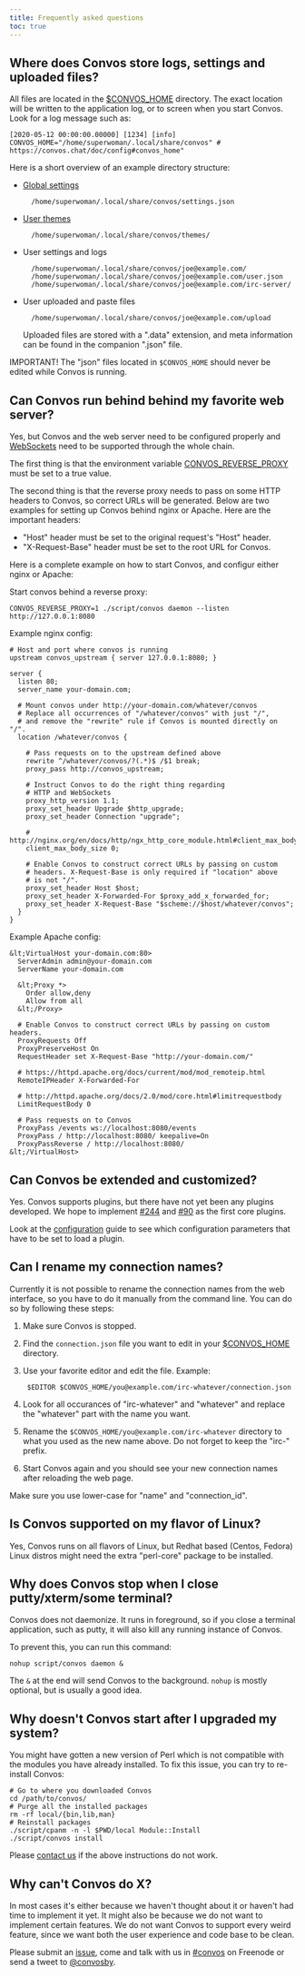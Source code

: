 ```yaml
---
title: Frequently asked questions
toc: true
---
```


## Where does Convos store logs, settings and uploaded files?

All files are located in the [$CONVOS_HOME](./config#convos_home) directory.
The exact location will be written to the application log, or to screen
when you start Convos. Look for a log message such as:

    [2020-05-12 00:00:00.00000] [1234] [info] CONVOS_HOME="/home/superwoman/.local/share/convos" # https://convos.chat/doc/config#convos_home"

Here is a short overview of an example directory structure:

* [Global settings](/doc/Convos/Core/Settings)

        /home/superwoman/.local/share/convos/settings.json

* [User themes](/blog/2020/5/14/theming-support-in-4-point-oh)

        /home/superwoman/.local/share/convos/themes/

* User settings and logs

        /home/superwoman/.local/share/convos/joe@example.com/
        /home/superwoman/.local/share/convos/joe@example.com/user.json
        /home/superwoman/.local/share/convos/joe@example.com/irc-server/

* User uploaded and paste files

        /home/superwoman/.local/share/convos/joe@example.com/upload

  Uploaded files are stored with a ".data" extension, and meta information can
  be found in the companion ".json" file.

IMPORTANT! The "json" files located in `$CONVOS_HOME` should never be edited
while Convos is running.

## Can Convos run behind behind my favorite web server?

Yes, but Convos and the web server need to be configured properly and
[WebSockets](https://www.websocket.org/) need to be supported through the whole
chain.

The first thing is that the environment variable
[CONVOS_REVERSE_PROXY](/doc/config#CONVOS_REVERSE_PROXY) must be set to a
true value.

The second thing is that the reverse proxy needs to pass on some HTTP headers
to Convos, so correct URLs will be generated. Below are two examples for
setting up Convos behind nginx or Apache. Here are the important headers:

* "Host" header must be set to the original request's "Host" header.
* "X-Request-Base" header must be set to the root URL for Convos.

Here is a complete example on how to start Convos, and configur either nginx
or Apache:

Start convos behind a reverse proxy:

    CONVOS_REVERSE_PROXY=1 ./script/convos daemon --listen http://127.0.0.1:8080

Example nginx config:

    # Host and port where convos is running
    upstream convos_upstream { server 127.0.0.1:8080; }

    server {
      listen 80;
      server_name your-domain.com;

      # Mount convos under http://your-domain.com/whatever/convos
      # Replace all occurrences of "/whatever/convos" with just "/",
      # and remove the "rewrite" rule if Convos is mounted directly on "/".
      location /whatever/convos {

        # Pass requests on to the upstream defined above
        rewrite ^/whatever/convos/?(.*)$ /$1 break;
        proxy_pass http://convos_upstream;

        # Instruct Convos to do the right thing regarding
        # HTTP and WebSockets
        proxy_http_version 1.1;
        proxy_set_header Upgrade $http_upgrade;
        proxy_set_header Connection "upgrade";

        # http://nginx.org/en/docs/http/ngx_http_core_module.html#client_max_body_size
        client_max_body_size 0;

        # Enable Convos to construct correct URLs by passing on custom
        # headers. X-Request-Base is only required if "location" above
        # is not "/".
        proxy_set_header Host $host;
        proxy_set_header X-Forwarded-For $proxy_add_x_forwarded_for;
        proxy_set_header X-Request-Base "$scheme://$host/whatever/convos";
      }
    }

Example Apache config:

    &lt;VirtualHost your-domain.com:80>
      ServerAdmin admin@your-domain.com
      ServerName your-domain.com

      &lt;Proxy *>
        Order allow,deny
        Allow from all
      &lt;/Proxy>

      # Enable Convos to construct correct URLs by passing on custom headers.
      ProxyRequests Off
      ProxyPreserveHost On
      RequestHeader set X-Request-Base "http://your-domain.com/"

      # https://httpd.apache.org/docs/current/mod/mod_remoteip.html
      RemoteIPHeader X-Forwarded-For

      # http://httpd.apache.org/docs/2.0/mod/core.html#limitrequestbody
      LimitRequestBody 0

      # Pass requests on to Convos
      ProxyPass /events ws://localhost:8080/events
      ProxyPass / http://localhost:8080/ keepalive=On
      ProxyPassReverse / http://localhost:8080/
    &lt;/VirtualHost>

## Can Convos be extended and customized?

Yes. Convos supports plugins, but there have not yet been any plugins
developed. We hope to implement
[#244](https://github.com/Nordaaker/convos/issues/244) and
[#90](https://github.com/Nordaaker/convos/issues/90) as the first core
plugins.

Look at the [configuration](/doc/config) guide to see which configuration
parameters that have to be set to load a plugin.

## Can I rename my connection names?

Currently it is not possible to rename the connection names from the web
interface, so you have to do it manually from the command line. You can do so
by following these steps:

1. Make sure Convos is stopped.
2. Find the `connection.json` file you want to edit in your
   [$CONVOS_HOME](./config#convos_home) directory.
3. Use your favorite editor and edit the file. Example:

        $EDITOR $CONVOS_HOME/you@example.com/irc-whatever/connection.json

4. Look for all occurances of "irc-whatever" and "whatever" and replace the
   "whatever" part with the name you want.
5. Rename the `$CONVOS_HOME/you@example.com/irc-whatever` directory to what
   you used as the new name above. Do not forget to keep the "irc-" prefix.
6. Start Convos again and you should see your new connection names after
   reloading the web page.

Make sure you use lower-case for "name" and "connection_id".

## Is Convos supported on my flavor of Linux?

Yes, Convos runs on all flavors of Linux, but Redhat based (Centos, Fedora)
Linux distros might need the extra "perl-core" package to be installed.

## Why does Convos stop when I close putty/xterm/some terminal?

Convos does not daemonize. It runs in foreground, so if you close a terminal
application, such as putty, it will also kill any running instance of Convos.

To prevent this, you can run this command:

    nohup script/convos daemon &

The `&` at the end will send Convos to the background. `nohup` is mostly
optional, but is usually a good idea.

## Why doesn't Convos start after I upgraded my system?

You might have gotten a new version of Perl which is not compatible with the
modules you have already installed. To fix this issue, you can try to
re-install Convos:

    # Go to where you downloaded Convos
    cd /path/to/convos/
    # Purge all the installed packages
    rm -rf local/{bin,lib,man}
    # Reinstall packages
    ./script/cpanm -n -l $PWD/local Module::Install
    ./script/convos install

Please [contact us](/doc/#get-in-touch) if the above instructions do not work.

## Why can't Convos do X?

In most cases it's either because we haven't thought about it or haven't had
time to implement it yet. It might also be because we do not want to implement
certain features. We do not want Convos to support every weird feature, since
we want both the user experience and code base to be clean.

Please submit an [issue](https://github.com/Nordaaker/convos/issues), come
and talk with us in [#convos](irc://chat.freenode.net:6697/#convos) on
Freenode or send a tweet to [@convosby](https://twitter.com/convosby).
